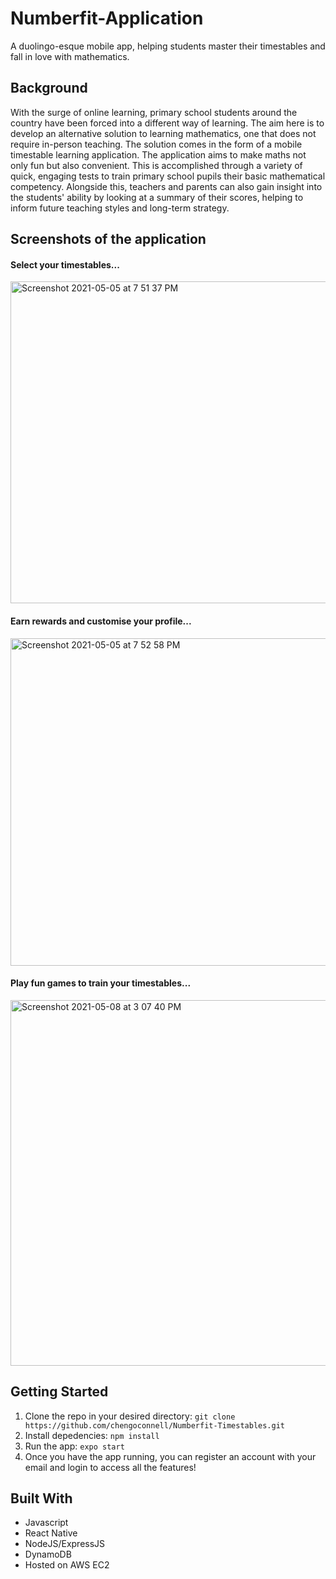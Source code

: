 # Numberfit-Application

A duolingo-esque mobile app, helping students master their timestables and fall in love with mathematics.

## Background
With the surge of online learning, primary school students around the country have been forced into a different way of learning. The aim here is to develop an alternative solution to learning mathematics, one that does not require in-person teaching. The solution comes in the form of a mobile timestable learning application. The application aims to make maths not only fun but also convenient. This is accomplished through a variety of quick, engaging tests to train primary school pupils their basic mathematical competency. Alongside this, teachers and parents can also gain insight into the students' ability by looking at a summary of their scores, helping to inform future teaching styles and long-term strategy.

## Screenshots of the application
#### Select your timestables...
<img width="515" alt="Screenshot 2021-05-05 at 7 51 37 PM" src="https://user-images.githubusercontent.com/69536010/117193900-56c31280-addb-11eb-83d3-75e47352797a.png">

#### Earn rewards and customise your profile...
<img width="524" alt="Screenshot 2021-05-05 at 7 52 58 PM" src="https://user-images.githubusercontent.com/69536010/117194045-8540ed80-addb-11eb-81dc-2b9a08420f51.png">

#### Play fun games to train your timestables...
<img width="585" alt="Screenshot 2021-05-08 at 3 07 40 PM" src="https://user-images.githubusercontent.com/69536010/117542112-2d8ac800-b00f-11eb-9559-b9426d4be15b.png">

## Getting Started
1. Clone the repo in your desired directory: ```git clone https://github.com/chengoconnell/Numberfit-Timestables.git```
2. Install depedencies: ```npm install```
3. Run the app: ```expo start```
4. Once you have the app running, you can register an account with your email and login to access all the features!

## Built With
- Javascript
- React Native
- NodeJS/ExpressJS
- DynamoDB
- Hosted on AWS EC2



